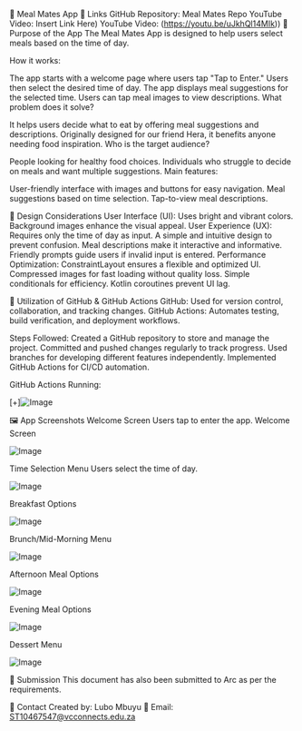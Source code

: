 📱 Meal Mates App
🔗 Links
GitHub Repository: Meal Mates Repo
YouTube Video: Insert Link Here)
YouTube Video: (https://youtu.be/uJkhQl14MIk))
📌 Purpose of the App
The Meal Mates App is designed to help users select meals based on the time of day.

How it works:

The app starts with a welcome page where users tap "Tap to Enter."
Users then select the desired time of day.
The app displays meal suggestions for the selected time.
Users can tap meal images to view descriptions.
What problem does it solve?

It helps users decide what to eat by offering meal suggestions and descriptions.
Originally designed for our friend Hera, it benefits anyone needing food inspiration.
Who is the target audience?

People looking for healthy food choices.
Individuals who struggle to decide on meals and want multiple suggestions.
Main features:

User-friendly interface with images and buttons for easy navigation.
Meal suggestions based on time selection.
Tap-to-view meal descriptions.

🎨 Design Considerations
User Interface (UI):
Uses bright and vibrant colors.
Background images enhance the visual appeal.
User Experience (UX):
Requires only the time of day as input.
A simple and intuitive design to prevent confusion.
Meal descriptions make it interactive and informative.
Friendly prompts guide users if invalid input is entered.
Performance Optimization:
ConstraintLayout ensures a flexible and optimized UI.
Compressed images for fast loading without quality loss.
Simple conditionals for efficiency.
Kotlin coroutines prevent UI lag.

🔄 Utilization of GitHub & GitHub Actions
GitHub:
Used for version control, collaboration, and tracking changes.
GitHub Actions:
Automates testing, build verification, and deployment workflows.

Steps Followed:
Created a GitHub repository to store and manage the project.
Committed and pushed changes regularly to track progress.
Used branches for developing different features independently.
Implemented GitHub Actions for CI/CD automation.

GitHub Actions Running:

[+]![Image](https://github.com/user-attachments/assets/aaa88d9c-421d-469f-b25c-0ef8a287b960)

🖼️ App Screenshots
Welcome Screen
Users tap to enter the app. Welcome Screen

![Image](https://github.com/user-attachments/assets/8d9061bd-8299-41e1-b74c-d698fd77dcb8)

Time Selection Menu
Users select the time of day.

![Image](https://github.com/user-attachments/assets/9e53ed98-2dd5-4299-8bc7-8a4806d8d163)

Breakfast Options

![Image](https://github.com/user-attachments/assets/e0c996f1-eed6-4f5e-884c-15d16c1f4ed9)

Brunch/Mid-Morning Menu

![Image](https://github.com/user-attachments/assets/c9c6f328-7697-40fb-b71c-c9b1ca719744)

Afternoon Meal Options

![Image](https://github.com/user-attachments/assets/890288b3-7a0a-4939-828b-d66f39e990bb)

Evening Meal Options

![Image](https://github.com/user-attachments/assets/4cf31ada-d111-4617-8eb3-6c7be14a5595)

Dessert Menu

![Image](https://github.com/user-attachments/assets/c333889b-fbb6-4612-9878-1e624b5c7431)

📂 Submission
This document has also been submitted to Arc as per the requirements.

📧 Contact
Created by: Lubo Mbuyu
📧 Email: ST10467547@vcconnects.edu.za
